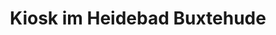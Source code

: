 ---
title: "Kiosk im Heidebad Buxtehude"
url: /buxtehude/kiosk-im-heidebad-buxtehude/
shop: Kiosk
---